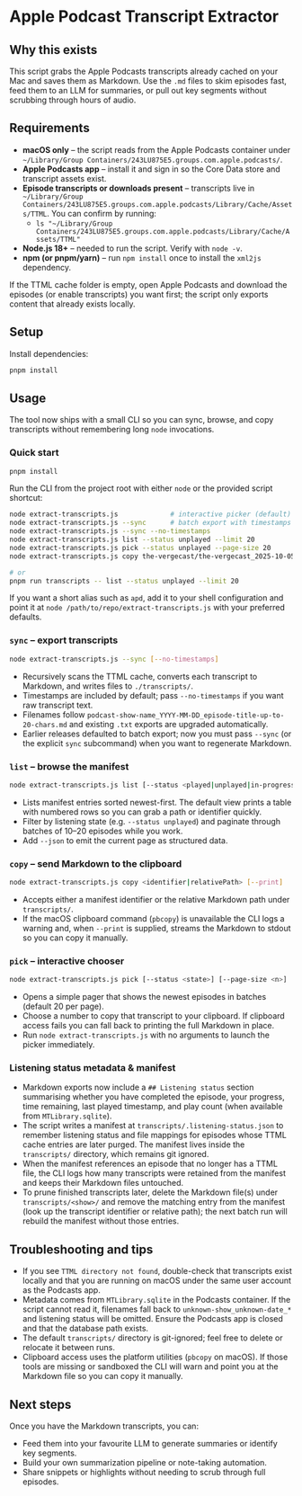 # Apple Podcast Transcript Extractor

## Why this exists

This script grabs the Apple Podcasts transcripts already cached on your Mac and saves them as Markdown. Use the `.md` files to skim episodes fast, feed them to an LLM for summaries, or pull out key segments without scrubbing through hours of audio.

## Requirements

- **macOS only** – the script reads from the Apple Podcasts container under `~/Library/Group Containers/243LU875E5.groups.com.apple.podcasts/`.
- **Apple Podcasts app** – install it and sign in so the Core Data store and transcript assets exist.
- **Episode transcripts or downloads present** – transcripts live in `~/Library/Group Containers/243LU875E5.groups.com.apple.podcasts/Library/Cache/Assets/TTML`. You can confirm by running:
  - `ls "~/Library/Group Containers/243LU875E5.groups.com.apple.podcasts/Library/Cache/Assets/TTML"`
- **Node.js 18+** – needed to run the script. Verify with `node -v`.
- **npm (or pnpm/yarn)** – run `npm install` once to install the `xml2js` dependency.

If the TTML cache folder is empty, open Apple Podcasts and download the episodes (or enable transcripts) you want first; the script only exports content that already exists locally.

## Setup

Install dependencies:

```bash
pnpm install
```

## Usage

The tool now ships with a small CLI so you can sync, browse, and copy transcripts without remembering long `node` invocations.

### Quick start

```bash
pnpm install
```

Run the CLI from the project root with either `node` or the provided script shortcut:

```bash
node extract-transcripts.js             # interactive picker (default)
node extract-transcripts.js --sync      # batch export with timestamps
node extract-transcripts.js --sync --no-timestamps
node extract-transcripts.js list --status unplayed --limit 20
node extract-transcripts.js pick --status unplayed --page-size 20
node extract-transcripts.js copy the-vergecast/the-vergecast_2025-10-05_version-history-hove.md

# or
pnpm run transcripts -- list --status unplayed --limit 20
```

If you want a short alias such as `apd`, add it to your shell configuration and point it at `node /path/to/repo/extract-transcripts.js` with your preferred defaults.

### `sync` – export transcripts

```bash
node extract-transcripts.js --sync [--no-timestamps]
```

- Recursively scans the TTML cache, converts each transcript to Markdown, and writes files to `./transcripts/`.
- Timestamps are included by default; pass `--no-timestamps` if you want raw transcript text.
- Filenames follow `podcast-show-name_YYYY-MM-DD_episode-title-up-to-20-chars.md` and existing `.txt` exports are upgraded automatically.
- Earlier releases defaulted to batch export; now you must pass `--sync` (or the explicit `sync` subcommand) when you want to regenerate Markdown.

### `list` – browse the manifest

```bash
node extract-transcripts.js list [--status <played|unplayed|in-progress|all>] [--limit <n>] [--page <n>] [--json]
```

- Lists manifest entries sorted newest-first. The default view prints a table with numbered rows so you can grab a path or identifier quickly.
- Filter by listening state (e.g. `--status unplayed`) and paginate through batches of 10–20 episodes while you work.
- Add `--json` to emit the current page as structured data.

### `copy` – send Markdown to the clipboard

```bash
node extract-transcripts.js copy <identifier|relativePath> [--print]
```

- Accepts either a manifest identifier or the relative Markdown path under `transcripts/`.
- If the macOS clipboard command (`pbcopy`) is unavailable the CLI logs a warning and, when `--print` is supplied, streams the Markdown to stdout so you can copy it manually.

### `pick` – interactive chooser

```bash
node extract-transcripts.js pick [--status <state>] [--page-size <n>]
```

- Opens a simple pager that shows the newest episodes in batches (default 20 per page).
- Choose a number to copy that transcript to your clipboard. If clipboard access fails you can fall back to printing the full Markdown in place.
- Run `node extract-transcripts.js` with no arguments to launch the picker immediately.

### Listening status metadata & manifest

- Markdown exports now include a `## Listening status` section summarising whether you have completed the episode, your progress, time remaining, last played timestamp, and play count (when available from `MTLibrary.sqlite`).
- The script writes a manifest at `transcripts/.listening-status.json` to remember listening status and file mappings for episodes whose TTML cache entries are later purged. The manifest lives inside the `transcripts/` directory, which remains git ignored.
- When the manifest references an episode that no longer has a TTML file, the CLI logs how many transcripts were retained from the manifest and keeps their Markdown files untouched.
- To prune finished transcripts later, delete the Markdown file(s) under `transcripts/<show>/` and remove the matching entry from the manifest (look up the transcript identifier or relative path); the next batch run will rebuild the manifest without those entries.

## Troubleshooting and tips

- If you see `TTML directory not found`, double-check that transcripts exist locally and that you are running on macOS under the same user account as the Podcasts app.
- Metadata comes from `MTLibrary.sqlite` in the Podcasts container. If the script cannot read it, filenames fall back to `unknown-show_unknown-date_*` and listening status will be omitted. Ensure the Podcasts app is closed and that the database path exists.
- The default `transcripts/` directory is git-ignored; feel free to delete or relocate it between runs.
- Clipboard access uses the platform utilities (`pbcopy` on macOS). If those tools are missing or sandboxed the CLI will warn and point you at the Markdown file so you can copy it manually.

## Next steps

Once you have the Markdown transcripts, you can:

- Feed them into your favourite LLM to generate summaries or identify key segments.
- Build your own summarization pipeline or note-taking automation.
- Share snippets or highlights without needing to scrub through full episodes.
